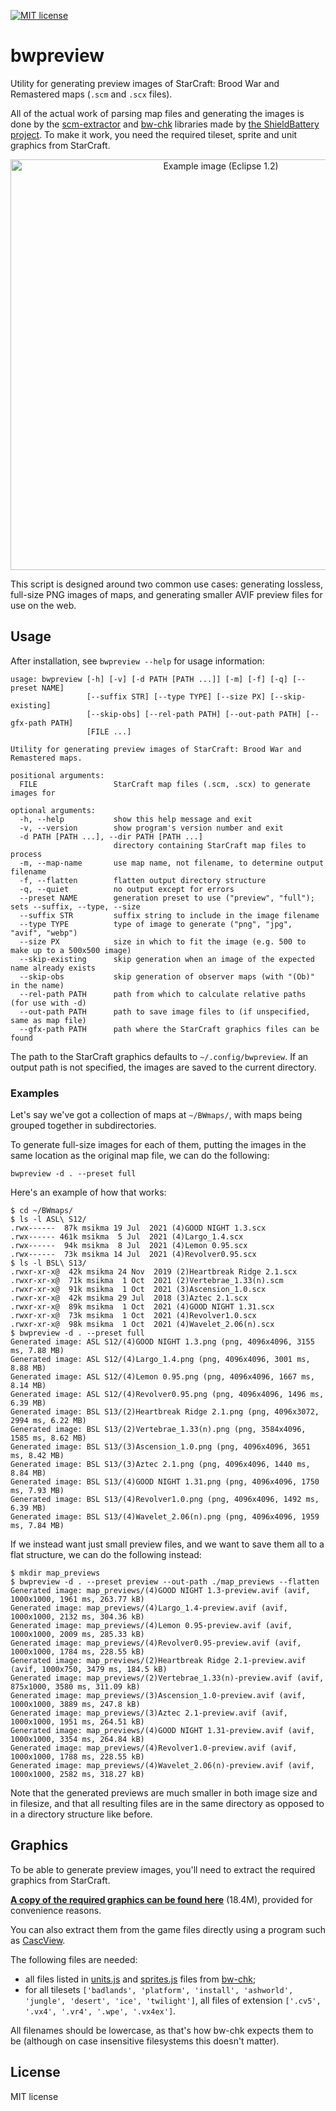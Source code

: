 [![MIT license](https://img.shields.io/badge/license-MIT-brightgreen.svg)](https://opensource.org/licenses/MIT)

# bwpreview

Utility for generating preview images of StarCraft: Brood War and Remastered maps (`.scm` and `.scx` files).

All of the actual work of parsing map files and generating the images is done by the [scm-extractor](https://github.com/ShieldBattery/scm-extractor) and [bw-chk](https://github.com/ShieldBattery/bw-chk) libraries made by [the ShieldBattery project](https://shieldbattery.net/). To make it work, you need the required tileset, sprite and unit graphics from StarCraft.

<p align="center"><img align="center" src="resources/Eclipse 1.2 [preview].avif" alt="Example image (Eclipse 1.2)" width="657"></p>

This script is designed around two common use cases: generating lossless, full-size PNG images of maps, and generating smaller AVIF preview files for use on the web.

## Usage

After installation, see `bwpreview --help` for usage information:

```
usage: bwpreview [-h] [-v] [-d PATH [PATH ...]] [-m] [-f] [-q] [--preset NAME]
                 [--suffix STR] [--type TYPE] [--size PX] [--skip-existing]
                 [--skip-obs] [--rel-path PATH] [--out-path PATH] [--gfx-path PATH]
                 [FILE ...]

Utility for generating preview images of StarCraft: Brood War and Remastered maps.

positional arguments:
  FILE                 StarCraft map files (.scm, .scx) to generate images for

optional arguments:
  -h, --help           show this help message and exit
  -v, --version        show program's version number and exit
  -d PATH [PATH ...], --dir PATH [PATH ...]
                       directory containing StarCraft map files to process
  -m, --map-name       use map name, not filename, to determine output filename
  -f, --flatten        flatten output directory structure
  -q, --quiet          no output except for errors
  --preset NAME        generation preset to use ("preview", "full"); sets --suffix, --type, --size
  --suffix STR         suffix string to include in the image filename
  --type TYPE          type of image to generate ("png", "jpg", "avif", "webp")
  --size PX            size in which to fit the image (e.g. 500 to make up to a 500x500 image)
  --skip-existing      skip generation when an image of the expected name already exists
  --skip-obs           skip generation of observer maps (with "(Ob)" in the name)
  --rel-path PATH      path from which to calculate relative paths (for use with -d)
  --out-path PATH      path to save image files to (if unspecified, same as map file)
  --gfx-path PATH      path where the StarCraft graphics files can be found
```

The path to the StarCraft graphics defaults to `~/.config/bwpreview`. If an output path is not specified, the images are saved to the current directory.

### Examples

Let's say we've got a collection of maps at `~/BWmaps/`, with maps being grouped together in subdirectories.

To generate full-size images for each of them, putting the images in the same location as the original map file, we can do the following:

```
bwpreview -d . --preset full
```

Here's an example of how that works:

```
$ cd ~/BWmaps/
$ ls -l ASL\ S12/
.rwx------  87k msikma 19 Jul  2021 (4)GOOD NIGHT 1.3.scx
.rwx------ 461k msikma  5 Jul  2021 (4)Largo_1.4.scx
.rwx------  94k msikma  8 Jul  2021 (4)Lemon 0.95.scx
.rwx------  73k msikma 14 Jul  2021 (4)Revolver0.95.scx
$ ls -l BSL\ S13/
.rwxr-xr-x@  42k msikma 24 Nov  2019 (2)Heartbreak Ridge 2.1.scx
.rwxr-xr-x@  71k msikma  1 Oct  2021 (2)Vertebrae_1.33(n).scm
.rwxr-xr-x@  91k msikma  1 Oct  2021 (3)Ascension_1.0.scx
.rwxr-xr-x@  42k msikma 29 Jul  2018 (3)Aztec 2.1.scx
.rwxr-xr-x@  89k msikma  1 Oct  2021 (4)GOOD NIGHT 1.31.scx
.rwxr-xr-x@  73k msikma  1 Oct  2021 (4)Revolver1.0.scx
.rwxr-xr-x@  98k msikma  1 Oct  2021 (4)Wavelet_2.06(n).scx
$ bwpreview -d . --preset full
Generated image: ASL S12/(4)GOOD NIGHT 1.3.png (png, 4096x4096, 3155 ms, 7.88 MB)
Generated image: ASL S12/(4)Largo_1.4.png (png, 4096x4096, 3001 ms, 8.88 MB)
Generated image: ASL S12/(4)Lemon 0.95.png (png, 4096x4096, 1667 ms, 8.14 MB)
Generated image: ASL S12/(4)Revolver0.95.png (png, 4096x4096, 1496 ms, 6.39 MB)
Generated image: BSL S13/(2)Heartbreak Ridge 2.1.png (png, 4096x3072, 2994 ms, 6.22 MB)
Generated image: BSL S13/(2)Vertebrae_1.33(n).png (png, 3584x4096, 1585 ms, 8.62 MB)
Generated image: BSL S13/(3)Ascension_1.0.png (png, 4096x4096, 3651 ms, 8.42 MB)
Generated image: BSL S13/(3)Aztec 2.1.png (png, 4096x4096, 1440 ms, 8.84 MB)
Generated image: BSL S13/(4)GOOD NIGHT 1.31.png (png, 4096x4096, 1750 ms, 7.93 MB)
Generated image: BSL S13/(4)Revolver1.0.png (png, 4096x4096, 1492 ms, 6.39 MB)
Generated image: BSL S13/(4)Wavelet_2.06(n).png (png, 4096x4096, 1959 ms, 7.84 MB)
```

If we instead want just small preview files, and we want to save them all to a flat structure, we can do the following instead:

```
$ mkdir map_previews
$ bwpreview -d . --preset preview --out-path ./map_previews --flatten
Generated image: map_previews/(4)GOOD NIGHT 1.3-preview.avif (avif, 1000x1000, 1961 ms, 263.77 kB)
Generated image: map_previews/(4)Largo_1.4-preview.avif (avif, 1000x1000, 2132 ms, 304.36 kB)
Generated image: map_previews/(4)Lemon 0.95-preview.avif (avif, 1000x1000, 2009 ms, 285.33 kB)
Generated image: map_previews/(4)Revolver0.95-preview.avif (avif, 1000x1000, 1784 ms, 228.55 kB)
Generated image: map_previews/(2)Heartbreak Ridge 2.1-preview.avif (avif, 1000x750, 3479 ms, 184.5 kB)
Generated image: map_previews/(2)Vertebrae_1.33(n)-preview.avif (avif, 875x1000, 3580 ms, 311.09 kB)
Generated image: map_previews/(3)Ascension_1.0-preview.avif (avif, 1000x1000, 3889 ms, 247.8 kB)
Generated image: map_previews/(3)Aztec 2.1-preview.avif (avif, 1000x1000, 1951 ms, 264.51 kB)
Generated image: map_previews/(4)GOOD NIGHT 1.31-preview.avif (avif, 1000x1000, 3354 ms, 264.84 kB)
Generated image: map_previews/(4)Revolver1.0-preview.avif (avif, 1000x1000, 1788 ms, 228.55 kB)
Generated image: map_previews/(4)Wavelet_2.06(n)-preview.avif (avif, 1000x1000, 2582 ms, 318.27 kB)
```

Note that the generated previews are much smaller in both image size and in filesize, and that all resulting files are in the same directory as opposed to in a directory structure like before.

## Graphics

To be able to generate preview images, you'll need to extract the required graphics from StarCraft.

**[A copy of the required graphics can be found here](https://archive.org/details/StarCraftMapGraphics)** (18.4M), provided for convenience reasons.

You can also extract them from the game files directly using a program such as [CascView](http://www.zezula.net/en/casc/main.html).

The following files are needed:

* all files listed in [units.js](https://github.com/ShieldBattery/bw-chk/blob/master/units.js) and [sprites.js](https://github.com/ShieldBattery/bw-chk/blob/master/sprites.js) files from [bw-chk](https://github.com/ShieldBattery/bw-chk);
* for all tilesets `['badlands', 'platform', 'install', 'ashworld', 'jungle', 'desert', 'ice', 'twilight']`, all files of extension `['.cv5', '.vx4', '.vr4', '.wpe', '.vx4ex']`.

All filenames should be lowercase, as that's how bw-chk expects them to be (although on case insensitive filesystems this doesn't matter).

## License

MIT license
